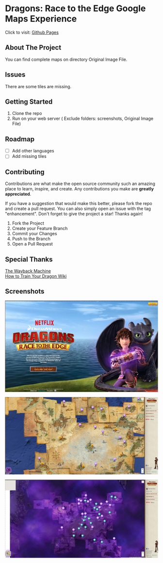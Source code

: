 # Dragons: Race to the Edge Google Maps Experience

Click to visit: [Github Pages](https://ping-xiong.github.io/Dragons-Race-to-the-Edge-Interactive-Map-Backup/)

## About The Project
You can find complete maps on directory Original Image File.


## Issues
There are some tiles are missing. 

## Getting Started
1. Clone the repo
2. Run on your web server ( Exclude folders: screenshots, Original Image File)

## Roadmap
- [ ] Add other languages
- [ ] Add missing tiles

## Contributing

Contributions are what make the open source community such an amazing place to learn, inspire, and create. Any contributions you make are **greatly appreciated**.

If you have a suggestion that would make this better, please fork the repo and create a pull request. You can also simply open an issue with the tag "enhancement".
Don't forget to give the project a star! Thanks again!

1. Fork the Project
2. Create your Feature Branch
3. Commit your Changes
4. Push to the Branch
5. Open a Pull Request

## Special Thanks
[The Wayback Machine](https://web.archive.org/)  
[How to Train Your Dragon Wiki](https://howtotrainyourdragon.fandom.com/)  

## Screenshots

![](https://raw.githubusercontent.com/ping-xiong/Dragons-Race-to-the-Edge-Interactive-Map-Backup/main/screenshots/Main%20Page.jpg)


![](https://raw.githubusercontent.com/ping-xiong/Dragons-Race-to-the-Edge-Interactive-Map-Backup/main/screenshots/Map.jpg)


![](https://raw.githubusercontent.com/ping-xiong/Dragons-Race-to-the-Edge-Interactive-Map-Backup/main/screenshots/Dragon%20Map.jpg)